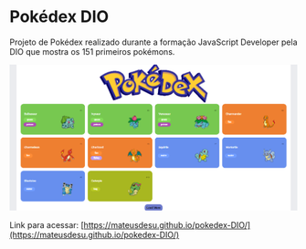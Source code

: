 # Pokédex DIO

Projeto de Pokédex realizado durante a formação JavaScript Developer pela DIO que mostra os 151 primeiros pokémons.

![Print da página](assets/imgs/pokeprint.png)

Link para acessar: [https://mateusdesu.github.io/pokedex-DIO/](https://mateusdesu.github.io/pokedex-DIO/)
